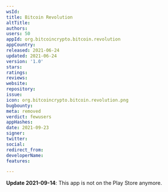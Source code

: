 ```yaml
---
wsId: 
title: Bitcoin Revolution
altTitle: 
authors: 
users: 50
appId: org.bitcoincrypto.bitcoin.revolution
appCountry: 
released: 2021-06-24
updated: 2021-06-24
version: '1.0'
stars: 
ratings: 
reviews: 
website: 
repository: 
issue: 
icon: org.bitcoincrypto.bitcoin.revolution.png
bugbounty: 
meta: removed
verdict: fewusers
appHashes: 
date: 2021-09-23
signer: 
twitter: 
social: 
redirect_from: 
developerName: 
features: 

---
```


**Update 2021-09-14**: This app is not on the Play Store anymore.
